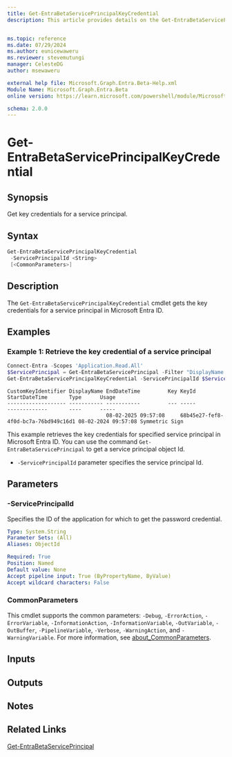 ```yaml
---
title: Get-EntraBetaServicePrincipalKeyCredential
description: This article provides details on the Get-EntraBetaServicePrincipalKeyCredential command.


ms.topic: reference
ms.date: 07/29/2024
ms.author: eunicewaweru
ms.reviewer: stevemutungi
manager: CelesteDG
author: msewaweru

external help file: Microsoft.Graph.Entra.Beta-Help.xml
Module Name: Microsoft.Graph.Entra.Beta
online version: https://learn.microsoft.com/powershell/module/Microsoft.Graph.Entra.Beta/Get-EntraBetaServicePrincipalKeyCredential

schema: 2.0.0
---
```


# Get-EntraBetaServicePrincipalKeyCredential

## Synopsis

Get key credentials for a service principal.

## Syntax

```powershell
Get-EntraBetaServicePrincipalKeyCredential 
 -ServicePrincipalId <String> 
 [<CommonParameters>]
```

## Description

The `Get-EntraBetaServicePrincipalKeyCredential` cmdlet gets the key credentials for a service principal in Microsoft Entra ID.

## Examples

### Example 1: Retrieve the key credential of a service principal

```powershell
Connect-Entra -Scopes 'Application.Read.All'
$ServicePrincipal = Get-EntraBetaServicePrincipal -Filter "DisplayName eq '<service-principal-display-name>'"
Get-EntraBetaServicePrincipalKeyCredential -ServicePrincipalId $ServicePrincipal.ObjectId
```

```Output
CustomKeyIdentifier DisplayName EndDateTime         Key KeyId                                StartDateTime       Type      Usage
------------------- ----------- -----------         --- -----                                -------------       ----      -----
                                08-02-2025 09:57:08     68b45e27-fef8-4f0d-bc7a-76bd949c16d1 08-02-2024 09:57:08 Symmetric Sign
```

This example retrieves the key credentials for specified service principal in Microsoft Entra ID. You can use the command `Get-EntraBetaServicePrincipal` to get a service principal object Id.

- `-ServicePrincipalId` parameter specifies the service principal Id.

## Parameters

### -ServicePrincipalId

Specifies the ID of the application for which to get the password credential.

```yaml
Type: System.String
Parameter Sets: (All)
Aliases: ObjectId

Required: True
Position: Named
Default value: None
Accept pipeline input: True (ByPropertyName, ByValue)
Accept wildcard characters: False
```

### CommonParameters

This cmdlet supports the common parameters: `-Debug`, `-ErrorAction`, `-ErrorVariable`, `-InformationAction`, `-InformationVariable`, `-OutVariable`, `-OutBuffer`, `-PipelineVariable`, `-Verbose`, `-WarningAction`, and `-WarningVariable`. For more information, see [about_CommonParameters](https://go.microsoft.com/fwlink/?LinkID=113216).

## Inputs

## Outputs

## Notes

## Related Links

[Get-EntraBetaServicePrincipal](Get-EntraBetaServicePrincipal.md)
